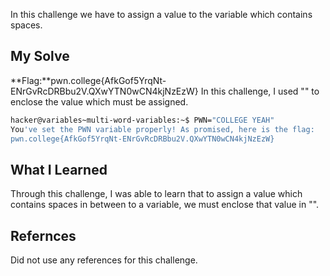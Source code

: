 In this challenge we have to assign a value to the variable which contains spaces.
## My Solve

**Flag:**pwn.college{AfkGof5YrqNt-ENrGvRcDRBbu2V.QXwYTN0wCN4kjNzEzW}
In this challenge, I used "" to enclose the value which must be assigned.
```bash
hacker@variables~multi-word-variables:~$ PWN="COLLEGE YEAH"
You've set the PWN variable properly! As promised, here is the flag:
pwn.college{AfkGof5YrqNt-ENrGvRcDRBbu2V.QXwYTN0wCN4kjNzEzW}
```
## What I Learned
Through this challenge, I was able to learn that to assign a value which contains spaces in between to a variable, we must enclose that value in "".
## Refernces
Did not use any references for this challenge.
